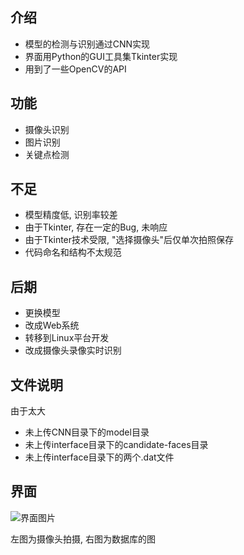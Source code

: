 ## 介绍
- 模型的检测与识别通过CNN实现
- 界面用Python的GUI工具集Tkinter实现
- 用到了一些OpenCV的API

## 功能
- 摄像头识别
- 图片识别
- 关键点检测

## 不足
- 模型精度低, 识别率较差
- 由于Tkinter, 存在一定的Bug, 未响应
- 由于Tkinter技术受限, "选择摄像头"后仅单次拍照保存
- 代码命名和结构不太规范

## 后期
- 更换模型
- 改成Web系统
- 转移到Linux平台开发
- 改成摄像头录像实时识别

## 文件说明
由于太大
- 未上传CNN目录下的model目录
- 未上传interface目录下的candidate-faces目录
- 未上传interface目录下的两个.dat文件


## 界面
![界面图片](https://github.com/Acemonia/FaceRecognition/tree/master/Interface/interface_image.jpg)

左图为摄像头拍摄, 右图为数据库的图
